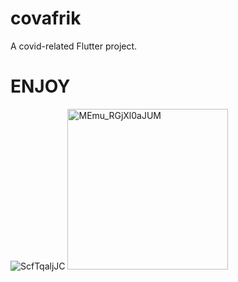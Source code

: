# covafrik

A covid-related Flutter project.
# ENJOY
![ScfTqaljJC](https://user-images.githubusercontent.com/66759704/119004964-8bf46680-b97e-11eb-8973-616d7900c3fb.gif)
<img width="257" alt="MEmu_RGjXl0aJUM" src="https://user-images.githubusercontent.com/66759704/119000188-66fdf480-b97a-11eb-969f-fb616258a0a5.png">

